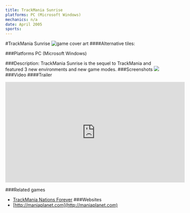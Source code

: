 ```yaml
---
title: TrackMania Sunrise
platforms: PC (Microsoft Windows)
mechanics: n/a
date: April 2005
sports: 
---
```

#TrackMania Sunrise
![game cover art](//images.igdb.com/igdb/image/upload/t_cover_big/j0gtova0bg0qemzimjad.jpg "Logo Title Text 1")
####Alternative tiles:

###Platforms
PC (Microsoft Windows)

###Description:
TrackMania Sunrise is the sequel to TrackMania and featured 3 new environments and new game modes.
###Screenshots
<a target="_blank" rel="noopener noreferrer" href="//images.igdb.com/igdb/image/upload/t_cover_big/orqukrlvj6tqmtyoa68u.jpg"><img src="//images.igdb.com/igdb/image/upload/t_thumb/orqukrlvj6tqmtyoa68u.jpg"/></a>
###Video
####Trailer

<iframe width="560" height="315" src="https://www.youtube.com/embed/GNFCT7HgPIo" frameborder="0" allowfullscreen></iframe>

###Related games
* [TrackMania Nations Forever](/games/trackmania-nations-forever-15773/)
###Websites
* [http://maniaplanet.com](http://maniaplanet.com)
